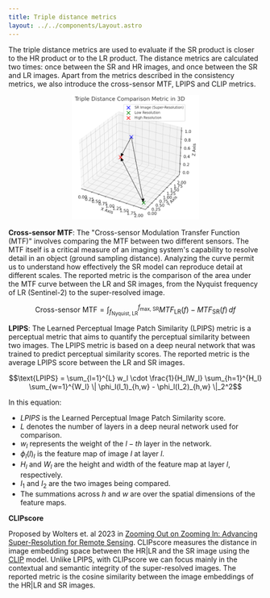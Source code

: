 ```yaml
---
title: Triple distance metrics
layout: ../../components/Layout.astro
---
```



The triple distance metrics are used to evaluate if the SR product is closer
to the HR product or to the LR product. The distance metrics are calculated two times: once between the SR and HR images, and once between the SR and LR images. Apart from the metrics described in the consistency metrics, we also introduce the cross-sensor MTF, LPIPS and CLIP metrics.

<p align="center">
  <img src="/src/assets/images/distance_metric.png" alt="distance_metric" width="50%">
</p>

**Cross-sensor MTF**: The "Cross-sensor Modulation Transfer Function (MTF)" involves comparing the MTF between two different sensors. The MTF itself is a critical measure of an imaging system's capability to resolve detail in an object (ground sampling distance). Analyzing the curve permit us to understand how effectively the SR model can reproduce detail at different scales. The reported metric is the comparison of the area under the MTF curve between the LR and SR images, from the Nyquist frequency of LR (Sentinel-2) to the super-resolved image.

$$\text{Cross-sensor MTF} = \int_{f_{\text{Nyquist, LR}}}^{f_{\text{max, SR}}} MTF_{\text{LR}}(f) - MTF_{\text{SR}}(f) \, df$$


**LPIPS**: The Learned Perceptual Image Patch Similarity (LPIPS) metric is a perceptual metric that aims to quantify the perceptual similarity between two images. The LPIPS metric is based on a deep neural network that was trained to predict perceptual similarity scores. The reported metric is the average LPIPS score between the LR and SR images.

$$\text{LPIPS} = \sum_{l=1}^{L} w_l \cdot \frac{1}{H_lW_l} \sum_{h=1}^{H_l} \sum_{w=1}^{W_l} \| \phi_l(I_1)_{h,w} - \phi_l(I_2)_{h,w} \|_2^2$$

In this equation:
    
- $LPIPS$ is the Learned Perceptual Image Patch Similarity score.
- $L$ denotes the number of layers in a deep neural network used for comparison.
- $w_l$ represents the weight of the $l-th$ layer in the network.
- $\phi_l(l)_{I}$ is the feature map of image $I$ at layer $l$.
- $H_l$ and $W_l$ are the height and width of the feature map at layer $l$, respectively.
- $I_1$ and $I_2$ are the two images being compared.
- The summations across $h$ and $w$ are over the spatial dimensions of the feature maps.

**CLIPscore**

Proposed by Wolters et. al 2023 in [Zooming Out on Zooming In: Advancing Super-Resolution for Remote Sensing](https://arxiv.org/abs/2311.18082). CLIPscore measures the distance in image embedding space between the HR|LR and the SR image using the [CLIP](https://github.com/openai/CLIP) model. Unlike LPIPS, with CLIPscore we can focus mainly in the contextual and semantic integrity of the super-resolved images. The reported metric is the cosine similarity between the image embeddings of the HR|LR and SR images.